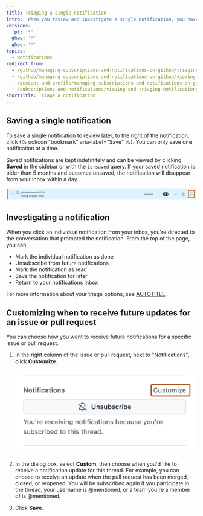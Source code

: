 ```yaml
---
title: Triaging a single notification
intro: 'When you review and investigate a single notification, you have several triaging options that are optimized for the detailed notification view.'
versions:
  fpt: '*'
  ghes: '*'
  ghec: '*'
topics:
  - Notifications
redirect_from:
  - /github/managing-subscriptions-and-notifications-on-github/triaging-a-single-notification
  - /github/managing-subscriptions-and-notifications-on-github/viewing-and-triaging-notifications/triaging-a-single-notification
  - /account-and-profile/managing-subscriptions-and-notifications-on-github/viewing-and-triaging-notifications/triaging-a-single-notification
  - /subscriptions-and-notifications/viewing-and-triaging-notifications/triaging-a-single-notification
shortTitle: Triage a notification
---
```

## Saving a single notification

To save a single notification to review later, to the right of the notification, click {% octicon "bookmark" aria-label="Save" %}. You can only save one notification at a time.

Saved notifications are kept indefinitely and can be viewed by clicking **Saved** in the sidebar or with the `is:saved` query. If your saved notification is older than 5 months and becomes unsaved, the notification will disappear from your inbox within a day.

![Screenshot of a single notification from the "Notifications" page. The bookmark icon is highlighted with an orange outline.](/assets/images/help/notifications-v2/save-triaging-option.png)

## Investigating a notification

When you click an individual notification from your inbox, you're directed to the conversation that prompted the notification. From the top of the page, you can:
* Mark the individual notification as done
* Unsubscribe from future notifications
* Mark the notification as read
* Save the notification for later
* Return to your notifications inbox

For more information about your triage options, see [AUTOTITLE](/account-and-profile/managing-subscriptions-and-notifications-on-github/viewing-and-triaging-notifications/managing-notifications-from-your-inbox#triaging-options).

## Customizing when to receive future updates for an issue or pull request

You can choose how you want to receive future notifications for a specific issue or pull request.

1. In the right column of the issue or pull request, next to "Notifications", click **Customize**.

   ![Screenshot of the "Notifications" element on an issue or pull request. A link, titled "Customize", is highlighted with an orange outline.](/assets/images/help/notifications-v2/customize-notifications-for-specific-thread.png)

1. In the dialog box, select **Custom**, then choose when you'd like to receive a notification update for this thread. For example, you can choose to receive an update when the pull request has been merged, closed, or reopened. You will be subscribed again if you participate in the thread, your username is @mentioned, or a team you're a member of is @mentioned.

1. Click **Save**.
